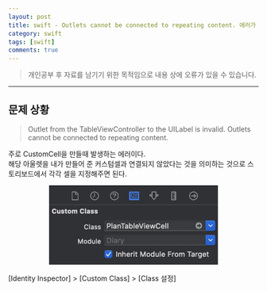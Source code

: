 ```yaml
---
layout: post
title: swift - Outlets cannot be connected to repeating content. 에러가 뜬다면?
category: swift
tags: [swift]
comments: true
---
```


> 개인공부 후 자료를 남기기 위한 목적임으로 내용 상에 오류가 있을 수 있습니다.    

<hr>


## 문제 상황

> Outlet from the TableViewController to the UILabel is invalid. Outlets cannot be connected to repeating content.

주로 CustomCell을 만들때 발생하는 에러이다.<br>
해당 아울렛을 내가 만들어 준 커스텀셀과 연결되지 않았다는 것을 의미하는 것으로 스토리보드에서 각각 셀을 지정해주면 된다.

<center>
<figure>
<img src="/assets/post-img/swift/54.png" alt="" width="80%">
</figure>
</center>

[Identity Inspector] > [Custom Class] > [Class 설정]
